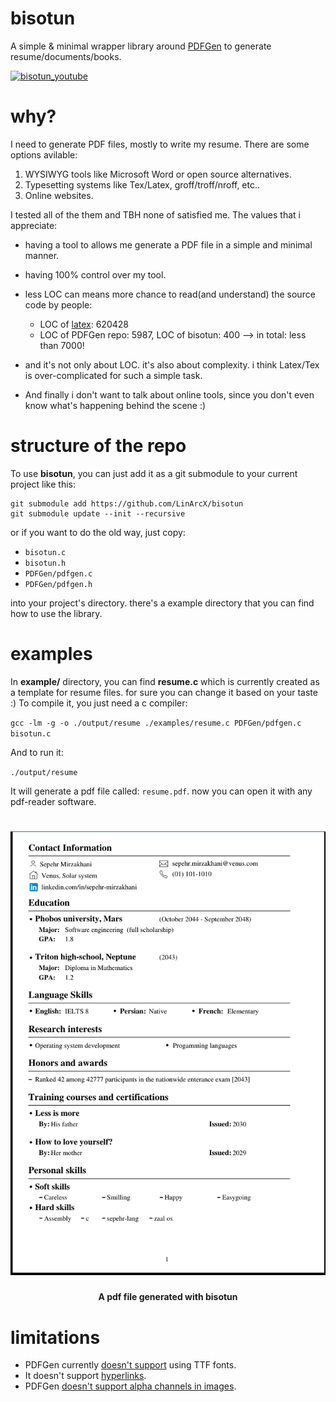 # bisotun
A simple & minimal wrapper library around [PDFGen](https://github.com/AndreRenaud/PDFGen) to generate resume/documents/books.

[![bisotun_youtube](https://img.youtube.com/vi/Qm_yZY3gviE/0.jpg)](https://www.youtube.com/watch?v=Qm_yZY3gviE)

# why?
I need to generate PDF files, mostly to write my resume. There are some options avilable:
1. WYSIWYG tools like Microsoft Word or open source alternatives.
2. Typesetting systems like Tex/Latex, groff/troff/nroff, etc..
3. Online websites.

I tested all of the them and TBH none of satisfied me. The values that i appreciate:
- having a tool to allows me generate a PDF file in a simple and minimal manner.
- having 100% control over my tool.
- less LOC can means more chance to read(and understand) the source code by people:
  - LOC of [latex](https://github.com/latex3/latex2e): 620428 
  - LOC of PDFGen repo: 5987, LOC of bisotun: 400 --> in total: less than 7000!

- and it's not only about LOC. it's also about complexity. i think Latex/Tex is over-complicated for such a simple task.
- And finally i don't want to talk about online tools, since you don't even know what's happening behind the scene :) 

# structure of the repo
To use __bisotun__, you can just add it as a git submodule to your current project like this:

```
git submodule add https://github.com/LinArcX/bisotun
git submodule update --init --recursive
```

or if you want to do the old way, just copy:
- `bisotun.c`
- `bisotun.h`
- `PDFGen/pdfgen.c`
- `PDFGen/pdfgen.h`

into your project's directory. there's a example directory that you can find how to use the library.

# examples
In __example/__ directory, you can find __resume.c__ which is currently created as a template for resume files. for sure you can change it based on your taste :)
To compile it, you just need a c compiler:

  `gcc -lm -g -o ./output/resume ./examples/resume.c PDFGen/pdfgen.c bisotun.c`

And to run it:

  `./output/resume`

It will generate a pdf file called: `resume.pdf`. now you can open it with any pdf-reader software.

<h1 align="center">
	<img width="900" src="data/resume.png" alt="mpi">
    <br/>
    <h4 align="center">A pdf file generated with bisotun</a></h4>
</h1>

# limitations
- PDFGen currently [doesn't support](arbitrary) using TTF fonts.
- It doesn't support [hyperlinks](https://github.com/AndreRenaud/PDFGen/issues/148).
- PDFGen [doesn't support alpha channels in images](https://github.com/AndreRenaud/PDFGen/issues/149).
